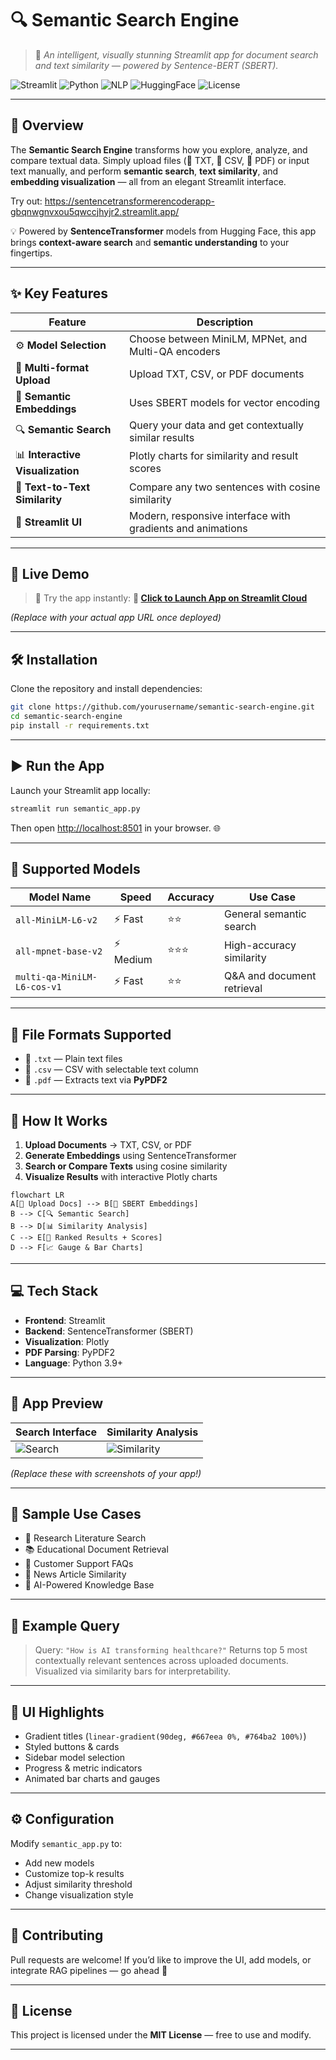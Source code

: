 # 🔍 **Semantic Search Engine**

> 🚀 *An intelligent, visually stunning Streamlit app for document search and text similarity — powered by Sentence-BERT (SBERT).*

![Streamlit](https://img.shields.io/badge/Framework-Streamlit-ff4b4b?logo=streamlit\&logoColor=white)
![Python](https://img.shields.io/badge/Python-3.9+-3776AB?logo=python\&logoColor=white)
![NLP](https://img.shields.io/badge/NLP-Semantic%20Search-green)
![HuggingFace](https://img.shields.io/badge/Models-HuggingFace-yellow)
![License](https://img.shields.io/badge/License-MIT-blue)

---

## 🌟 **Overview**

The **Semantic Search Engine** transforms how you explore, analyze, and compare textual data.
Simply upload files (📄 TXT, 🧾 CSV, 📘 PDF) or input text manually, and perform **semantic search**, **text similarity**, and **embedding visualization** — all from an elegant Streamlit interface.

Try out: https://sentencetransformerencoderapp-gbqnwgnvxou5qwccjhyjr2.streamlit.app/

💡 Powered by **SentenceTransformer** models from Hugging Face, this app brings **context-aware search** and **semantic understanding** to your fingertips.

---

## ✨ **Key Features**

| Feature                          | Description                                                |
| -------------------------------- | ---------------------------------------------------------- |
| ⚙️ **Model Selection**           | Choose between MiniLM, MPNet, and Multi-QA encoders        |
| 📁 **Multi-format Upload**       | Upload TXT, CSV, or PDF documents                          |
| 🧠 **Semantic Embeddings**       | Uses SBERT models for vector encoding                      |
| 🔍 **Semantic Search**           | Query your data and get contextually similar results       |
| 📊 **Interactive Visualization** | Plotly charts for similarity and result scores             |
| 🧮 **Text-to-Text Similarity**   | Compare any two sentences with cosine similarity           |
| 🧰 **Streamlit UI**              | Modern, responsive interface with gradients and animations |

---

## 🚀 **Live Demo**

> 🎯 Try the app instantly:
> **🔗 [Click to Launch App on Streamlit Cloud](https://your-streamlit-app-url.streamlit.app)**

*(Replace with your actual app URL once deployed)*

---

## 🛠️ **Installation**

Clone the repository and install dependencies:

```bash
git clone https://github.com/yourusername/semantic-search-engine.git
cd semantic-search-engine
pip install -r requirements.txt
```

---

## ▶️ **Run the App**

Launch your Streamlit app locally:

```bash
streamlit run semantic_app.py
```

Then open [http://localhost:8501](http://localhost:8501) in your browser. 🌐

---

## 🧩 **Supported Models**

| Model Name                  | Speed    | Accuracy | Use Case                   |
| --------------------------- | -------- | -------- | -------------------------- |
| `all-MiniLM-L6-v2`          | ⚡ Fast   | ⭐⭐       | General semantic search    |
| `all-mpnet-base-v2`         | ⚡ Medium | ⭐⭐⭐      | High-accuracy similarity   |
| `multi-qa-MiniLM-L6-cos-v1` | ⚡ Fast   | ⭐⭐       | Q&A and document retrieval |

---

## 📂 **File Formats Supported**

* 📝 `.txt` — Plain text files
* 🧾 `.csv` — CSV with selectable text column
* 📘 `.pdf` — Extracts text via **PyPDF2**

---

## 🧠 **How It Works**

1. **Upload Documents** → TXT, CSV, or PDF
2. **Generate Embeddings** using SentenceTransformer
3. **Search or Compare Texts** using cosine similarity
4. **Visualize Results** with interactive Plotly charts

```mermaid
flowchart LR
A[📁 Upload Docs] --> B[🧠 SBERT Embeddings]
B --> C[🔍 Semantic Search]
B --> D[📊 Similarity Analysis]
C --> E[🎯 Ranked Results + Scores]
D --> F[📈 Gauge & Bar Charts]
```

---

## 💻 **Tech Stack**

* **Frontend**: Streamlit
* **Backend**: SentenceTransformer (SBERT)
* **Visualization**: Plotly
* **PDF Parsing**: PyPDF2
* **Language**: Python 3.9+

---

## 📸 **App Preview**

| Search Interface                                                      | Similarity Analysis                                                      |
| --------------------------------------------------------------------- | ------------------------------------------------------------------------ |
| ![Search](https://streamlit.io/images/brand/streamlit-mark-color.png) | ![Similarity](https://img.shields.io/badge/Similarity-Engine-blueviolet) |

*(Replace these with screenshots of your app!)*

---

## 🧾 **Sample Use Cases**

* 🔬 Research Literature Search
* 📚 Educational Document Retrieval
* 💬 Customer Support FAQs
* 📰 News Article Similarity
* 🧠 AI-Powered Knowledge Base

---

## 💬 **Example Query**

> Query: `"How is AI transforming healthcare?"`
> Returns top 5 most contextually relevant sentences across uploaded documents.
> Visualized via similarity bars for interpretability.

---

## 🌈 **UI Highlights**

* Gradient titles (`linear-gradient(90deg, #667eea 0%, #764ba2 100%)`)
* Styled buttons & cards
* Sidebar model selection
* Progress & metric indicators
* Animated bar charts and gauges

---

## ⚙️ **Configuration**

Modify `semantic_app.py` to:

* Add new models
* Customize top-k results
* Adjust similarity threshold
* Change visualization style

---

## 🤝 **Contributing**

Pull requests are welcome!
If you’d like to improve the UI, add models, or integrate RAG pipelines — go ahead 🎨

---

## 📜 **License**

This project is licensed under the **MIT License** — free to use and modify.

---
